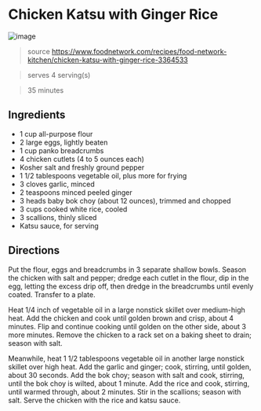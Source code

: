 # Chicken Katsu with Ginger Rice

![image](https://food.fnr.sndimg.com/content/dam/images/food/fullset/2016/5/11/0/FNM_060116-Chicken-Katsu-with-Ginger-Rice_s4x3.jpg.rend.hgtvcom.406.305.suffix/1463001459359.jpeg)

> source https://www.foodnetwork.com/recipes/food-network-kitchen/chicken-katsu-with-ginger-rice-3364533

> serves 4 serving(s)

> 35 minutes

## Ingredients


- 1 cup all-purpose flour
- 2 large eggs, lightly beaten
- 1 cup panko breadcrumbs
- 4 chicken cutlets (4 to 5 ounces each)
- Kosher salt and freshly ground pepper
- 1 1/2 tablespoons vegetable oil, plus more for frying
- 3 cloves garlic, minced
- 2 teaspoons minced peeled ginger
- 3 heads baby bok choy (about 12 ounces), trimmed and chopped
- 3 cups cooked white rice, cooled
- 3 scallions, thinly sliced
- Katsu sauce, for serving

## Directions

Put the flour, eggs and breadcrumbs in 3 separate shallow bowls. Season the chicken with salt and pepper; dredge each cutlet in the flour, dip in the egg, letting the excess drip off, then dredge in the breadcrumbs until evenly coated. Transfer to a plate.

Heat 1/4 inch of vegetable oil in a large nonstick skillet over medium-high heat. Add the chicken and cook until golden brown and crisp, about 4 minutes. Flip and continue cooking until golden on the other side, about 3 more minutes. Remove the chicken to a rack set on a baking sheet to drain; season with salt.

Meanwhile, heat 1 1/2 tablespoons vegetable oil in another large nonstick skillet over high heat. Add the garlic and ginger; cook, stirring, until golden, about 30 seconds. Add the bok choy; season with salt and cook, stirring, until the bok choy is wilted, about 1 minute. Add the rice and cook, stirring, until warmed through, about 2 minutes. Stir in the scallions; season with salt. Serve the chicken with the rice and katsu sauce.
